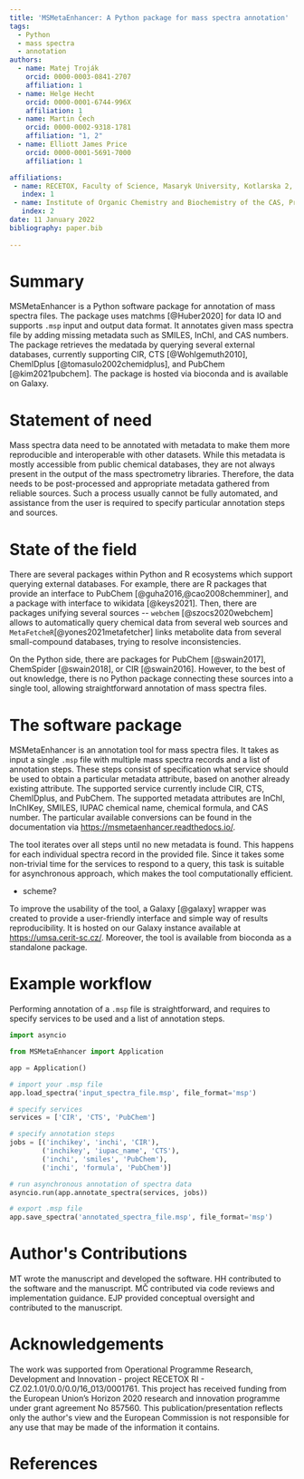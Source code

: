 ```yaml
---
title: 'MSMetaEnhancer: A Python package for mass spectra annotation'
tags:
  - Python
  - mass spectra
  - annotation
authors:
  - name: Matej Troják
    orcid: 0000-0003-0841-2707
    affiliation: 1
  - name: Helge Hecht
    orcid: 0000-0001-6744-996X
    affiliation: 1
  - name: Martin Čech
    orcid: 0000-0002-9318-1781
    affiliation: "1, 2"
  - name: Elliott James Price
    orcid: 0000-0001-5691-7000
    affiliation: 1

affiliations:
 - name: RECETOX, Faculty of Science, Masaryk University, Kotlarska 2, Brno 60200, Czech Republic
   index: 1
 - name: Institute of Organic Chemistry and Biochemistry of the CAS, Prague, Czech Republic
   index: 2
date: 11 January 2022
bibliography: paper.bib
 
---
```


# Summary

MSMetaEnhancer is a Python software package for annotation of mass spectra files. 
The package uses matchms [@Huber2020] for data IO and supports `.msp` input and output data format.
It annotates given mass spectra file by adding missing metadata such as SMILES, InChI, and CAS numbers.
The package retrieves the medatada by querying several external databases, 
currently supporting CIR, CTS [@Wohlgemuth2010], ChemIDplus [@tomasulo2002chemidplus], and PubChem [@kim2021pubchem].
The package is hosted via bioconda and is available on Galaxy.

# Statement of need

Mass spectra data need to be annotated with metadata to make them more reproducible and interoperable with other datasets. 
While this metadata is mostly accessible from public chemical databases, they are not always present in the output of the mass spectrometry libraries. 
Therefore, the data needs to be post-processed and appropriate metadata gathered from reliable sources.
Such a process usually cannot be fully automated, and assistance from the user is required to specify particular annotation steps and sources. 

# State of the field

There are several packages within Python and R ecosystems which support querying external
databases. 
For example, there are R packages that provide an interface to PubChem [@guha2016,@cao2008chemminer], and a package with interface to wikidata [@keys2021]. 
Then, there are packages unifying several sources -- `webchem` [@szocs2020webchem] allows to automatically query chemical data from several web sources and `MetaFetcheR`[@yones2021metafetcher] links metabolite data from several small-compound databases, trying to resolve inconsistencies.

On the Python side, there are packages for PubChem [@swain2017], ChemSpider [@swain2018], or CIR [@swain2016]. 
However, to the best of out knowledge, there is no Python package connecting these sources into a single tool, allowing straightforward annotation of mass spectra files.

# The software package

MSMetaEnhancer is an annotation tool for mass spectra files.
It takes as input a single `.msp` file with multiple mass spectra records and a list of annotation steps.
These steps consist of specification what service should be used to obtain a particular metadata attribute, based on another already existing attribute.
The supported service currently include CIR, CTS, ChemIDplus, and PubChem.
The supported metadata attributes are InChI, InChIKey, SMILES, IUPAC chemical name, chemical formula, and CAS number. 
The particular available conversions can be found in the documentation via https://msmetaenhancer.readthedocs.io/.

The tool iterates over all steps until no new metadata is found. 
This happens for each individual spectra record in the provided file. 
Since it takes some non-trivial time for the services to respond to a query, this task is suitable for asynchronous approach, which makes the tool computationally efficient.

+ scheme?

To improve the usability of the tool, a Galaxy [@galaxy] wrapper was created to provide a user-friendly interface and simple way of results reproducibility. It is hosted on our Galaxy instance available at https://umsa.cerit-sc.cz/. Moreover, the tool is available from bioconda as a standalone package.

# Example workflow

Performing annotation of a `.msp` file is straightforward, and requires to specify services to be used and a list of annotation steps.

```python
import asyncio

from MSMetaEnhancer import Application

app = Application()

# import your .msp file
app.load_spectra('input_spectra_file.msp', file_format='msp')

# specify services
services = ['CIR', 'CTS', 'PubChem']

# specify annotation steps
jobs = [('inchikey', 'inchi', 'CIR'),
        ('inchikey', 'iupac_name', 'CTS'),
        ('inchi', 'smiles', 'PubChem'),
        ('inchi', 'formula', 'PubChem')]

# run asynchronous annotation of spectra data
asyncio.run(app.annotate_spectra(services, jobs))

# export .msp file
app.save_spectra('annotated_spectra_file.msp', file_format='msp')
```

# Author's Contributions
MT wrote the manuscript and developed the software.
HH contributed to the software and the manuscript.
MČ contributed via code reviews and implementation guidance.
EJP provided conceptual oversight and contributed to the manuscript.

# Acknowledgements
The work was supported from Operational Programme Research, Development and Innovation - project RECETOX RI - CZ.02.1.01/0.0/0.0/16_013/0001761.
This project has received funding from the European Union’s Horizon 2020 research and innovation programme under grant agreement No 857560.
This publication/presentation reflects only the author's view and the European Commission is not responsible for any use that may be made of the information it contains.

# References